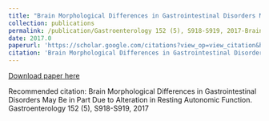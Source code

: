 ```yaml
---
title: "Brain Morphological Differences in Gastrointestinal Disorders May Be in Part Due to Alteration in Resting Autonomic Function"
collection: publications
permalink: /publication/Gastroenterology 152 (5), S918-S919, 2017-Brain Morphological Differences in Gastrointestinal Disorders May Be in Part Due to Alteration in Resting Autonomic Function
date: 2017.0
paperurl: 'https://scholar.google.com/citations?view_op=view_citation&hl=en&user=CVvowJAAAAAJ&pagesize=100&citation_for_view=CVvowJAAAAAJ:roLk4NBRz8UC'
citation: 'Brain Morphological Differences in Gastrointestinal Disorders May Be in Part Due to Alteration in Resting Autonomic Function. Gastroenterology 152 (5), S918-S919, 2017'
---
```

[Download paper here](https://scholar.google.com/citations?view_op=view_citation&hl=en&user=CVvowJAAAAAJ&pagesize=100&citation_for_view=CVvowJAAAAAJ:roLk4NBRz8UC)

Recommended citation: Brain Morphological Differences in Gastrointestinal Disorders May Be in Part Due to Alteration in Resting Autonomic Function. Gastroenterology 152 (5), S918-S919, 2017
